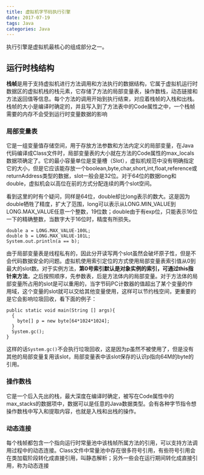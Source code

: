 ```yaml
---
title: 虚拟机字节码执行引擎
date: 2017-07-19
tags: Java
categories: Java
---
```


执行引擎是虚拟机最核心的组成部分之一。

## 运行时栈结构

**栈帧**是用于支持虚拟机进行方法调用和方法执行的数据结构，它属于虚拟机运行时数据区的虚拟机栈的栈元素，它存储了方法的局部变量表，操作数栈，动态链接和方法返回值等信息。每个方法的调用开始到执行结束，对应着栈帧的入栈和出栈。栈帧的大小是编译时确定的，并且写入到了方法表中的Code属性之中，一个栈帧需要的内存不会受到运行时变量数据的影响

### 局部变量表

它是一组变量值存储空间，用于存放方法参数和方法内定义的局部变量，在Java代码编译成Class文件时，局部变量表的大小就在方法的Code属性的max_locals数据项确定了。它的最小容量单位是变量槽（Slot），虚拟机规范中没有明确指定它的大小，但是它应该能存放一个boolean,byte,char,short,int,float,reference或returnAddress类型的数据，slot一般会是32位。对于64位的数据long和double，虚拟机会以高位在前的方式分配连续的两个slot空间。

看到这里的时有个疑问，同样是64位，double却比long表示的数大。这是因为double牺牲了精度，扩大了范围，long可以表示从LONG.MIN_VALUE到LONG.MAX_VALUE任意一个整数，19位数；double由于有exp位，只能表示16位一下的精确整数，当数字大于16位时，精度有所损失。
```
double a = LONG.MAX_VALUE-100L;
double b = LONG.MAX_VALUE-101L;
System.out.println(a == b);
```
由于局部变量表是线程私有的，因此分开读写两个slot虽然会破坏原子性，但是不会代码数据安全的问题。虚拟机使用索引定位的方式使用局部变量表索引值从0到最大的slot数。对于实例方法，**第0号索引默认是对象实例的索引，可通过this指针来方法**，之后按照顺序，先参数表，后是方法体内的局部变量。对于方法体的局部变量所占用的slot是可以重用的，当字节码PC计数器的值超出了某个变量的作用域，这个变量的slot就可以交给其他变量使用，这样可以节约栈空间，更重要的是它会影响垃圾回收，看下面的例子：
```
public static void main(String [] args){
  {
    byte[] p = new byte[64*1024*1024];
  }
  System.gc();
}
```

这样的话`System.gc()`不会执行垃圾回收，这是因为p虽然不被使用了，但是没有其他的局部变量复用该slot，局部变量表中该slot保存的认识p指向64M的byte的引用。

### 操作数栈

它是一个后入先出的栈，最大深度在编译时确定，被写在Code属性中的max_stacks的数据项中，数据可以是任意的Java数据类型。会有各种字节指令想操作数栈中写入和提取内容，也就是入栈和出栈的操作。

### 动态连接

每个栈帧都包含一个指向运行时常量池中该栈帧所属方法的引用，可以支持方法调用过程中的动态连接。Class文件中常量池中存在很多符号引用，有些符号引用会在类加载阶段转化成直接引用，叫静态解析；另外一些会在运行期间转化成直接引用，称为动态连接



